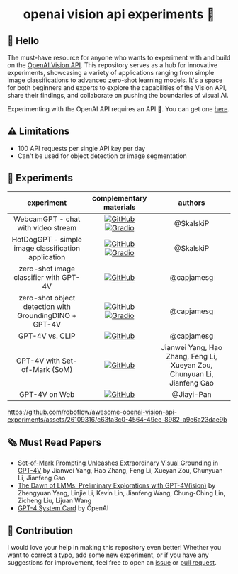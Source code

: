 <h1 align="center">openai vision api experiments 🧪</h1>

## 👋 Hello

The must-have resource for anyone who wants to experiment with and build on the [OpenAI
Vision API](https://platform.openai.com/docs/guides/vision). This repository serves as
a hub for innovative experiments, showcasing a variety of applications ranging from
simple image classifications to advanced zero-shot learning models. It's a space for
both beginners and experts to explore the capabilities of the Vision API, share their
findings, and collaborate on pushing the boundaries of visual AI.

Experimenting with the OpenAI API requires an API 🔑. You can get one
[here](https://platform.openai.com/api-keys).

## ⚠️ Limitations

- 100 API requests per single API key per day
- Can't be used for object detection or image segmentation

## 🧪 Experiments

<!--- AUTOGENERATED_EXPERIMENTS_LIST -->
<!---
   WARNING: DO NOT EDIT THIS LIST MANUALLY. IT IS AUTOMATICALLY GENERATED.
   HEAD OVER TO CONTRIBUTING.MD FOR MORE DETAILS ON HOW TO MAKE CHANGES PROPERLY.
-->
| **experiment** | **complementary materials** | **authors** |
|:--------------:|:---------------------------:|:-----------:|
| WebcamGPT - chat with video stream | [![GitHub](https://badges.aleen42.com/src/github.svg)](https://github.com/roboflow/awesome-openai-vision-api-experiments/blob/main/experiments/webcam-gpt) [![Gradio](https://img.shields.io/badge/%F0%9F%A4%97%20Hugging%20Face-Spaces-blue)](https://huggingface.co/spaces/Roboflow/webcamGPT)  | @SkalskiP |
| HotDogGPT - simple image classification application | [![GitHub](https://badges.aleen42.com/src/github.svg)](https://github.com/roboflow/awesome-openai-vision-api-experiments/blob/main/experiments/hot-dog-not-hot-dog) [![Gradio](https://img.shields.io/badge/%F0%9F%A4%97%20Hugging%20Face-Spaces-blue)](https://huggingface.co/spaces/Roboflow/HotDogGPT)  | @SkalskiP |
| zero-shot image classifier with GPT-4V | [![GitHub](https://badges.aleen42.com/src/github.svg)](https://github.com/roboflow/awesome-openai-vision-api-experiments/tree/main/experiments/gpt4v-classification)   | @capjamesg |
| zero-shot object detection with GroundingDINO + GPT-4V | [![GitHub](https://badges.aleen42.com/src/github.svg)](https://github.com/roboflow/awesome-openai-vision-api-experiments/tree/main/experiments/gpt4v-grounding-dino-detection) [![Gradio](https://img.shields.io/badge/%F0%9F%A4%97%20Hugging%20Face-Spaces-blue)](https://huggingface.co/spaces/Roboflow/DINO-GPT4V)  | @capjamesg |
| GPT-4V vs. CLIP | [![GitHub](https://badges.aleen42.com/src/github.svg)](https://github.com/roboflow/awesome-openai-vision-api-experiments/tree/main/experiments/gpt4v-vs-clip)   | @capjamesg |
| GPT-4V with Set-of-Mark (SoM) | [![GitHub](https://badges.aleen42.com/src/github.svg)](https://github.com/microsoft/SoM)   | Jianwei Yang, Hao Zhang, Feng Li, Xueyan Zou, Chunyuan Li, Jianfeng Gao |
| GPT-4V on Web | [![GitHub](https://badges.aleen42.com/src/github.svg)](https://github.com/Jiayi-Pan/GPT-V-on-Web)   | @Jiayi-Pan |
<!--- AUTOGENERATED_EXPERIMENTS_LIST -->

https://github.com/roboflow/awesome-openai-vision-api-experiments/assets/26109316/c63fa3c0-4564-49ee-8982-a9e6a23dae9b

## 🗞️ Must Read Papers

- [Set-of-Mark Prompting Unleashes Extraordinary Visual Grounding in GPT-4V](https://arxiv.org/abs/2310.11441)
by Jianwei Yang, Hao Zhang, Feng Li, Xueyan Zou, Chunyuan Li, Jianfeng Gao
- [The Dawn of LMMs: Preliminary Explorations with GPT-4V(ision)](https://arxiv.org/abs/2309.17421)
by Zhengyuan Yang, Linjie Li, Kevin Lin, Jianfeng Wang, Chung-Ching Lin, Zicheng Liu, Lijuan Wang
- [GPT-4 System Card](https://cdn.openai.com/papers/gpt-4-system-card.pdf) by OpenAI

## 🦸 Contribution
I would love your help in making this repository even better! Whether you want to
correct a typo, add some new experiment, or if you have any suggestions for improvement,
feel free to open an [issue](https://github.com/roboflow/awesome-openai-vision-api-experiments/issues)
or [pull request](https://github.com/roboflow/awesome-openai-vision-api-experiments/pulls).
